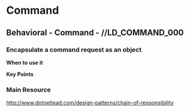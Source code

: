 # Command
## Behavioral - Command -  //LD_COMMAND_000
### Encapsulate a command request as an object

**When to use it**

**Key Points**

### Main Resource
http://www.dotnetlead.com/design-patterns/chain-of-responsibility













